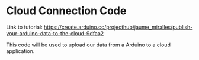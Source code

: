 # Cloud Connection Code

Link to tutorial:
https://create.arduino.cc/projecthub/jaume_miralles/publish-your-arduino-data-to-the-cloud-9dfaa2

This code will be used to upload our data from a Arduino to a cloud application.
